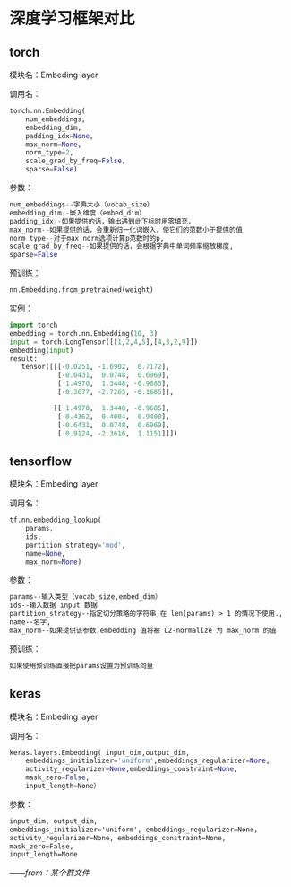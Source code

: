 # 深度学习框架对比

## torch

模块名：Embeding layer

调用名：

``` python
torch.nn.Embedding(
    num_embeddings,
    embedding_dim,
    padding_idx=None,
    max_norm=None,
    norm_type=2,
    scale_grad_by_freq=False,
    sparse=False) 
```

参数：

``` python
num_embeddings--字典大小（vocab_size）
embedding_dim--嵌入维度（embed_dim）
padding_idx--如果提供的话，输出遇到此下标时用零填充，
max_norm--如果提供的话，会重新归一化词嵌入，使它们的范数小于提供的值
norm_type--对于max_norm选项计算p范数时的p,
scale_grad_by_freq--如果提供的话，会根据字典中单词频率缩放梯度,
sparse=False
```

预训练：

``` python
nn.Embedding.from_pretrained(weight)
```

实例：

``` python
import torch
embedding = torch.nn.Embedding(10, 3)
input = torch.LongTensor([[1,2,4,5],[4,3,2,9]])
embedding(input)
result:
   tensor([[[-0.0251, -1.6902,  0.7172],
            [-0.6431,  0.0748,  0.6969],
            [ 1.4970,  1.3448, -0.9685],
            [-0.3677, -2.7265, -0.1685]],

           [[ 1.4970,  1.3448, -0.9685],
            [ 0.4362, -0.4004,  0.9400],
            [-0.6431,  0.0748,  0.6969],
            [ 0.9124, -2.3616,  1.1151]]])
```



## tensorflow

模块名：Embeding layer

调用名：

``` python
tf.nn.embedding_lookup(
    params,
    ids,
    partition_strategy='mod',
    name=None,
    max_norm=None)
```

参数：

``` xml
params--输入类型（vocab_size,embed_dim）
ids--输入数据 input 数据
partition_strategy--指定切分策略的字符串,在 len(params) > 1 的情况下使用.,
name--名字,
max_norm--如果提供该参数,embedding 值将被 L2-normalize 为 max_norm 的值
```

预训练：

``` python
如果使用预训练直接把params设置为预训练向量
```



## keras

模块名：Embeding layer

调用名：

``` python
keras.layers.Embedding( input_dim,output_dim,
    embeddings_initializer='uniform',embeddings_regularizer=None,
    activity_regularizer=None,embeddings_constraint=None,
    mask_zero=False,
    input_length=None）
```

参数：

``` xml
input_dim, output_dim,
embeddings_initializer='uniform', embeddings_regularizer=None,
activity_regularizer=None, embeddings_constraint=None,
mask_zero=False,
input_length=None
```

*——from：某个群文件*



